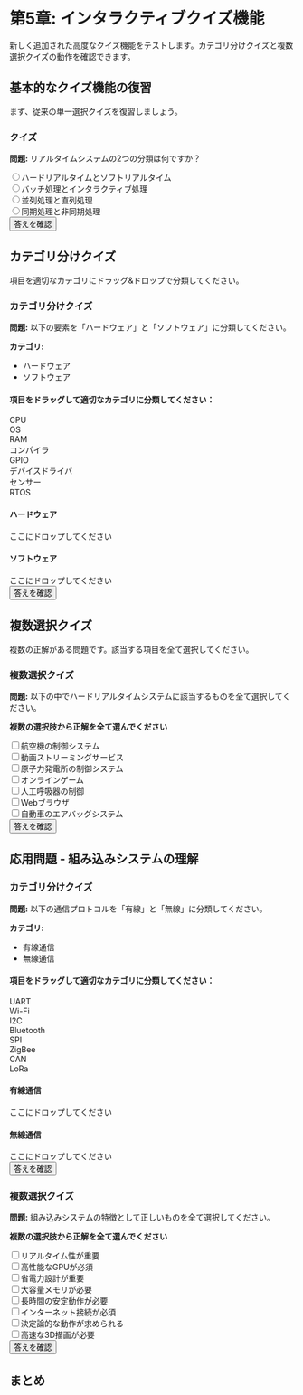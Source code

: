# 第5章: インタラクティブクイズ機能

新しく追加された高度なクイズ機能をテストします。カテゴリ分けクイズと複数選択クイズの動作を確認できます。

## 基本的なクイズ機能の復習

まず、従来の単一選択クイズを復習しましょう。

<div class="quiz-container single-choice-quiz" data-quiz-id="single-choice-quiz"><h3 class="quiz-title">クイズ</h3><p class="quiz-question"><strong>問題:</strong> リアルタイムシステムの2つの分類は何ですか？</p><div class="quiz-options"><label class="option-label"><input type="radio" name="single-choice-quiz" value="0"><span class="option-text">ハードリアルタイムとソフトリアルタイム</span></label><br><label class="option-label"><input type="radio" name="single-choice-quiz" value="1"><span class="option-text">バッチ処理とインタラクティブ処理</span></label><br><label class="option-label"><input type="radio" name="single-choice-quiz" value="2"><span class="option-text">並列処理と直列処理</span></label><br><label class="option-label"><input type="radio" name="single-choice-quiz" value="3"><span class="option-text">同期処理と非同期処理</span></label><br></div><button class="check-single-choice" onclick="checkSingleChoice('single-choice-quiz')">答えを確認</button><div class="single-choice-result"></div></div><script>window.singleChoiceData = window.singleChoiceData || {};window.singleChoiceData["single-choice-quiz"] = {"correct": 0,"explanation": "リアルタイムシステムは、デッドラインの厳格さによりハードリアルタイムとソフトリアルタイムに分類されます。"};</script>

## カテゴリ分けクイズ

項目を適切なカテゴリにドラッグ&ドロップで分類してください。

<div class="quiz-container categorization-quiz" data-quiz-id="system-classification"><h3 class="quiz-title">カテゴリ分けクイズ</h3><p class="quiz-question"><strong>問題:</strong> 以下の要素を「ハードウェア」と「ソフトウェア」に分類してください。</p><div class="quiz-categories"><strong>カテゴリ:</strong><ul><li>ハードウェア</li><li>ソフトウェア</li></ul></div><div class="quiz-items"><h4>項目をドラッグして適切なカテゴリに分類してください：</h4><div class="draggable-items"><div class="draggable-item" id="draggable-item-system-classification-0" data-item="0" draggable="true">CPU</div><div class="draggable-item" id="draggable-item-system-classification-1" data-item="1" draggable="true">OS</div><div class="draggable-item" id="draggable-item-system-classification-2" data-item="2" draggable="true">RAM</div><div class="draggable-item" id="draggable-item-system-classification-3" data-item="3" draggable="true">コンパイラ</div><div class="draggable-item" id="draggable-item-system-classification-4" data-item="4" draggable="true">GPIO</div><div class="draggable-item" id="draggable-item-system-classification-5" data-item="5" draggable="true">デバイスドライバ</div><div class="draggable-item" id="draggable-item-system-classification-6" data-item="6" draggable="true">センサー</div><div class="draggable-item" id="draggable-item-system-classification-7" data-item="7" draggable="true">RTOS</div></div></div><div class="drop-zones"><div class="drop-zone"><h4>ハードウェア</h4><div class="drop-area" data-category="0">ここにドロップしてください</div></div><div class="drop-zone"><h4>ソフトウェア</h4><div class="drop-area" data-category="1">ここにドロップしてください</div></div></div><button class="check-categorization" onclick="checkCategorization('system-classification')">答えを確認</button><div class="categorization-result"></div></div><script>window.categorizationData = window.categorizationData || {};window.categorizationData["system-classification"] = [0, 1, 0, 1, 0, 1, 0, 1];</script>

## 複数選択クイズ

複数の正解がある問題です。該当する項目を全て選択してください。

<div class="quiz-container multiple-choice-quiz" data-quiz-id="realtime-applications"><h3 class="quiz-title">複数選択クイズ</h3><p class="quiz-question"><strong>問題:</strong> 以下の中でハードリアルタイムシステムに該当するものを全て選択してください。</p><p class="quiz-instruction"><strong>複数の選択肢から正解を全て選んでください</strong></p><div class="quiz-options"><label class="option-label"><input type="checkbox" name="realtime-applications" value="0"><span class="option-text">航空機の制御システム</span></label><br><label class="option-label"><input type="checkbox" name="realtime-applications" value="1"><span class="option-text">動画ストリーミングサービス</span></label><br><label class="option-label"><input type="checkbox" name="realtime-applications" value="2"><span class="option-text">原子力発電所の制御システム</span></label><br><label class="option-label"><input type="checkbox" name="realtime-applications" value="3"><span class="option-text">オンラインゲーム</span></label><br><label class="option-label"><input type="checkbox" name="realtime-applications" value="4"><span class="option-text">人工呼吸器の制御</span></label><br><label class="option-label"><input type="checkbox" name="realtime-applications" value="5"><span class="option-text">Webブラウザ</span></label><br><label class="option-label"><input type="checkbox" name="realtime-applications" value="6"><span class="option-text">自動車のエアバッグシステム</span></label><br></div><button class="check-multiple-choice" onclick="checkMultipleChoice('realtime-applications')">答えを確認</button><div class="multiple-choice-result"></div></div><script>window.multipleChoiceData = window.multipleChoiceData || {};window.multipleChoiceData["realtime-applications"] = {"correct": [0, 2, 4, 6],"explanation": "ハードリアルタイムシステムは、デッドラインを守れない場合に人命や安全に関わる致命的な問題が発生するシステムです。航空機制御、原子力発電所制御、人工呼吸器、エアバッグシステムなどがこれに該当します。"};</script>

## 応用問題 - 組み込みシステムの理解

<div class="quiz-container categorization-quiz" data-quiz-id="communication-protocols"><h3 class="quiz-title">カテゴリ分けクイズ</h3><p class="quiz-question"><strong>問題:</strong> 以下の通信プロトコルを「有線」と「無線」に分類してください。</p><div class="quiz-categories"><strong>カテゴリ:</strong><ul><li>有線通信</li><li>無線通信</li></ul></div><div class="quiz-items"><h4>項目をドラッグして適切なカテゴリに分類してください：</h4><div class="draggable-items"><div class="draggable-item" id="draggable-item-communication-protocols-0" data-item="0" draggable="true">UART</div><div class="draggable-item" id="draggable-item-communication-protocols-1" data-item="1" draggable="true">Wi-Fi</div><div class="draggable-item" id="draggable-item-communication-protocols-2" data-item="2" draggable="true">I2C</div><div class="draggable-item" id="draggable-item-communication-protocols-3" data-item="3" draggable="true">Bluetooth</div><div class="draggable-item" id="draggable-item-communication-protocols-4" data-item="4" draggable="true">SPI</div><div class="draggable-item" id="draggable-item-communication-protocols-5" data-item="5" draggable="true">ZigBee</div><div class="draggable-item" id="draggable-item-communication-protocols-6" data-item="6" draggable="true">CAN</div><div class="draggable-item" id="draggable-item-communication-protocols-7" data-item="7" draggable="true">LoRa</div></div></div><div class="drop-zones"><div class="drop-zone"><h4>有線通信</h4><div class="drop-area" data-category="0">ここにドロップしてください</div></div><div class="drop-zone"><h4>無線通信</h4><div class="drop-area" data-category="1">ここにドロップしてください</div></div></div><button class="check-categorization" onclick="checkCategorization('communication-protocols')">答えを確認</button><div class="categorization-result"></div></div><script>window.categorizationData = window.categorizationData || {};window.categorizationData["communication-protocols"] = [0, 1, 0, 1, 0, 1, 0, 1];</script>

<div class="quiz-container multiple-choice-quiz" data-quiz-id="microcontroller-features"><h3 class="quiz-title">複数選択クイズ</h3><p class="quiz-question"><strong>問題:</strong> 組み込みシステムの特徴として正しいものを全て選択してください。</p><p class="quiz-instruction"><strong>複数の選択肢から正解を全て選んでください</strong></p><div class="quiz-options"><label class="option-label"><input type="checkbox" name="microcontroller-features" value="0"><span class="option-text">リアルタイム性が重要</span></label><br><label class="option-label"><input type="checkbox" name="microcontroller-features" value="1"><span class="option-text">高性能なGPUが必須</span></label><br><label class="option-label"><input type="checkbox" name="microcontroller-features" value="2"><span class="option-text">省電力設計が重要</span></label><br><label class="option-label"><input type="checkbox" name="microcontroller-features" value="3"><span class="option-text">大容量メモリが必要</span></label><br><label class="option-label"><input type="checkbox" name="microcontroller-features" value="4"><span class="option-text">長時間の安定動作が必要</span></label><br><label class="option-label"><input type="checkbox" name="microcontroller-features" value="5"><span class="option-text">インターネット接続が必須</span></label><br><label class="option-label"><input type="checkbox" name="microcontroller-features" value="6"><span class="option-text">決定論的な動作が求められる</span></label><br><label class="option-label"><input type="checkbox" name="microcontroller-features" value="7"><span class="option-text">高速な3D描画が必要</span></label><br></div><button class="check-multiple-choice" onclick="checkMultipleChoice('microcontroller-features')">答えを確認</button><div class="multiple-choice-result"></div></div><script>window.multipleChoiceData = window.multipleChoiceData || {};window.multipleChoiceData["microcontroller-features"] = {"correct": [0, 2, 4, 6],"explanation": "組み込みシステムは、リアルタイム性、省電力性、安定性、決定論的な動作が重要な特徴です。高性能GPU、大容量メモリ、インターネット接続、3D描画は一般的に必須ではありません。"};</script>

## まとめ
